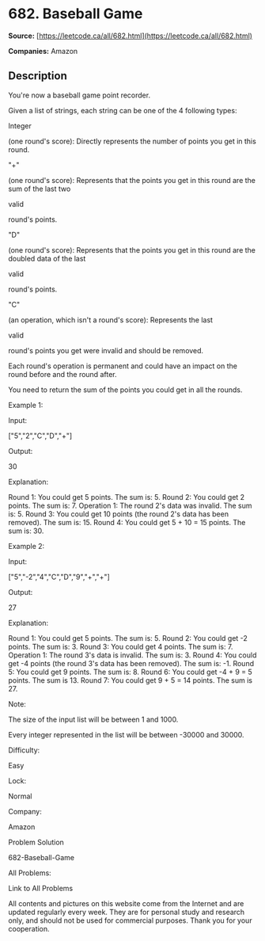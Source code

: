 # 682. Baseball Game

**Source:** [https://leetcode.ca/all/682.html](https://leetcode.ca/all/682.html)

**Companies:** Amazon

## Description

You're now a baseball game point recorder.

Given a list of strings, each string can be one of the 4 following types:

Integer

(one round's score): Directly represents the number of points you
            get in this round.

"+"

(one round's score): Represents that the points you get in this round
            are the sum of the last two

valid

round's points.

"D"

(one round's score): Represents that the points you get in this round
            are the doubled data of the last

valid

round's points.

"C"

(an operation, which isn't a round's score): Represents the last

valid

round's points you get were invalid and should be removed.

Each round's operation is permanent and could have an impact on the round before and the
        round after.

You need to return the sum of the points you could get in all the rounds.

Example 1:

Input:

["5","2","C","D","+"]

Output:

30

Explanation:

Round 1: You could get 5 points. The sum is: 5.
Round 2: You could get 2 points. The sum is: 7.
Operation 1: The round 2's data was invalid. The sum is: 5.
Round 3: You could get 10 points (the round 2's data has been removed). The sum is: 15.
Round 4: You could get 5 + 10 = 15 points. The sum is: 30.

Example 2:

Input:

["5","-2","4","C","D","9","+","+"]

Output:

27

Explanation:

Round 1: You could get 5 points. The sum is: 5.
Round 2: You could get -2 points. The sum is: 3.
Round 3: You could get 4 points. The sum is: 7.
Operation 1: The round 3's data is invalid. The sum is: 3.
Round 4: You could get -4 points (the round 3's data has been removed). The sum is: -1.
Round 5: You could get 9 points. The sum is: 8.
Round 6: You could get -4 + 9 = 5 points. The sum is 13.
Round 7: You could get 9 + 5 = 14 points. The sum is 27.

Note:

The size of the input list will be between 1 and 1000.

Every integer represented in the list will be between -30000 and 30000.

Difficulty:

Easy

Lock:

Normal

Company:

Amazon

Problem Solution

682-Baseball-Game

All Problems:

Link to All Problems

All contents and pictures on this website come from the Internet and are updated regularly every week. They are for personal study and research only, and should not be used for commercial purposes. Thank you for your cooperation.

